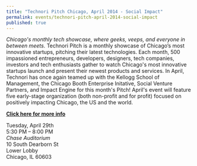 ```yaml
---
title: "Technori Pitch Chicago, April 2014 - Social Impact"
permalink: events/technori-pitch-april-2014-social-impact
published: true
---
```


*Chicago's monthly tech showcase, where geeks, veeps, and everyone in between meets.*
Technori Pitch is a monthly showcase of Chicago’s most innovative startups, pitching their latest technologies. Each month, 500 impassioned entrepreneurs, developers, designers, tech companies, investors and tech enthusiasts gather to watch Chicago's most innovative startups launch and present their newest products and services. In April, Technori has once again teamed up with the Kellogg School of Management, the Chicago Booth Enterprise Initative, Social Venture Partners, and Impact Engine for this month's Pitch! April's event will feature five early-stage organization (both non-profit and for profit) focused on positively impacting Chicago, the US and the world.

**[Click here for more info](http://www.eventbrite.com/e/technori-pitch-chicago-april-2014-sponsored-by-jpmorgan-chase-tickets-11048804271)**

Tuesday, April 29th<br />
5:30 PM – 8:00 PM<br />
*Chase Auditorium*<br />
10 South Dearborn St<br />
Lower Lobby<br />
Chicago, IL 60603<br />
